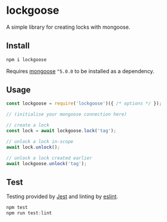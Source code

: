 # lockgoose

A simple library for creating locks with mongoose.

## Install

```bash
npm i lockgoose
```

Requires [mongoose](http://mongoosejs.com/) `^5.0.0` to be installed as a dependency.

## Usage

```javascript
const lockgoose = require('lockgoose')({ /* options */ });

// (initialise your mongoose connection here)

// create a lock
const lock = await lockgoose.lock('tag');

// unlock a lock in-scope
await lock.unlock();

// unlock a lock created earlier
await lockgoose.unlock('tag');
```

## Test

Testing provided by [Jest](https://facebook.github.io/jest/) and linting by [eslint](https://eslint.org/).

```javascript
npm test
npm run test:lint
```
